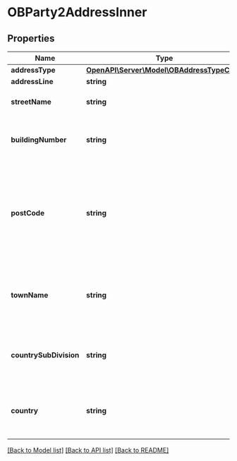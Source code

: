# OBParty2AddressInner

## Properties
Name | Type | Description | Notes
------------ | ------------- | ------------- | -------------
**addressType** | [**OpenAPI\Server\Model\OBAddressTypeCode**](OBAddressTypeCode.md) |  | [optional] 
**addressLine** | **string** |  | [optional] 
**streetName** | **string** | Name of a street or thoroughfare. | [optional] 
**buildingNumber** | **string** | Number that identifies the position of a building on a street. | [optional] 
**postCode** | **string** | Identifier consisting of a group of letters and/or numbers that is added to a postal address to assist the sorting of mail. | [optional] 
**townName** | **string** | Name of a built-up area, with defined boundaries, and a local government. | [optional] 
**countrySubDivision** | **string** | Identifies a subdivision of a country eg, state, region, county. | [optional] 
**country** | **string** | Nation with its own government, occupying a particular territory. | 

[[Back to Model list]](../README.md#documentation-for-models) [[Back to API list]](../README.md#documentation-for-api-endpoints) [[Back to README]](../README.md)


